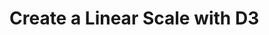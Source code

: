 # Create a Linear Scale with D3

<body>
  <script>
  
    // Add your code below this line

    const scale = d3.scaleLinear(); // Create the scale here
    const output = scale(50); // Call the scale with an argument here

    // Add your code above this line

    d3.select("body")
      .append("h2")
      .text(output);

  </script>
</body>
